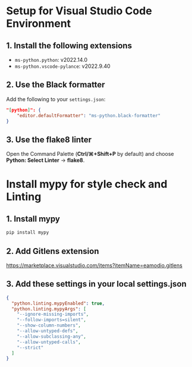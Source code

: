 # Setup for Visual Studio Code Environment

## 1. Install the following extensions

- `ms-python.python`: v2022.14.0
- `ms-python.vscode-pylance`: v2022.9.40

## 2. Use the **Black** formatter

Add the following to your `settings.json`:

```json
"[python]": {
    "editor.defaultFormatter": "ms-python.black-formatter"
}
```

## 3. Use the **flake8** linter

Open the Command Palette (**Ctrl/⌘+Shift+P** by default) and choose **Python: Select Linter** $\rightarrow$ **flake8**.

# Install mypy for style check and Linting

## 1. Install mypy
```python
pip install mypy
```

## 2. Add Gitlens extension
https://marketplace.visualstudio.com/items?itemName=eamodio.gitlens

## 3. Add these settings in your local settings.json
```json
{
  "python.linting.mypyEnabled": true,
  "python.linting.mypyArgs": [
    "--ignore-missing-imports",
    "--follow-imports=silent",
    "--show-column-numbers",
    "--allow-untyped-defs",
    "--allow-subclassing-any",
    "--allow-untyped-calls",
    "--strict"
  ]
}
```
